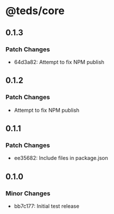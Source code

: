 # @teds/core

## 0.1.3

### Patch Changes

- 64d3a82: Attempt to fix NPM publish

## 0.1.2

### Patch Changes

- Attempt to fix NPM publish

## 0.1.1

### Patch Changes

- ee35682: Include files in package.json

## 0.1.0

### Minor Changes

- bb7c177: Initial test release
